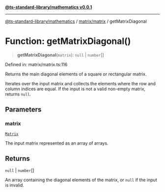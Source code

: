 [**@ts-standard-library/mathematics v0.0.1**](../../../README.md)

***

[@ts-standard-library/mathematics](../../../README.md) / [matrix/matrix](../README.md) / getMatrixDiagonal

# Function: getMatrixDiagonal()

> **getMatrixDiagonal**(`matrix`): `null` \| `number`[]

Defined in: matrix/matrix.ts:116

Returns the main diagonal elements of a square or rectangular matrix.

Iterates over the input matrix and collects the elements where the row and column indices are equal.
If the input is not a valid non-empty matrix, returns `null`.

## Parameters

### matrix

[`Matrix`](../type-aliases/Matrix.md)

The input matrix represented as an array of arrays.

## Returns

`null` \| `number`[]

An array containing the diagonal elements of the matrix, or `null` if the input is invalid.
